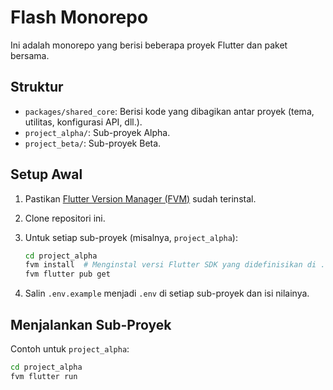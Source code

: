 # Flash Monorepo

Ini adalah monorepo yang berisi beberapa proyek Flutter dan paket bersama.

## Struktur

- `packages/shared_core`: Berisi kode yang dibagikan antar proyek (tema, utilitas, konfigurasi API, dll.).
- `project_alpha/`: Sub-proyek Alpha.
- `project_beta/`: Sub-proyek Beta.

## Setup Awal

1. Pastikan [Flutter Version Manager (FVM)](https://fvm.app/docs/getting_started/installation) sudah terinstal.
2. Clone repositori ini.
3. Untuk setiap sub-proyek (misalnya, `project_alpha`):

    ```bash
    cd project_alpha
    fvm install  # Menginstal versi Flutter SDK yang didefinisikan di .fvm/fvm_config.json
    fvm flutter pub get
    ```

4. Salin `.env.example` menjadi `.env` di setiap sub-proyek dan isi nilainya.

## Menjalankan Sub-Proyek

Contoh untuk `project_alpha`:

```bash
cd project_alpha
fvm flutter run
